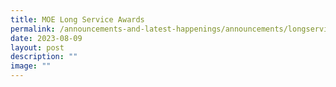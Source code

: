 ```yaml
---
title: MOE Long Service Awards
permalink: /announcements-and-latest-happenings/announcements/longservice/
date: 2023-08-09
layout: post
description: ""
image: ""
---
```

